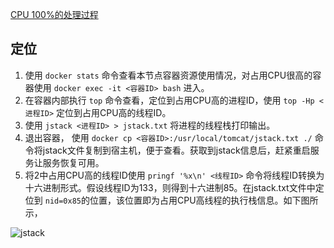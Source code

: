 [CPU 100%的处理过程](https://www.cnblogs.com/spec-dog/p/13278877.html)

## 定位

1. 使用 `docker stats` 命令查看本节点容器资源使用情况，对占用CPU很高的容器使用 `docker exec -it <容器ID> bash` 进入。
2. 在容器内部执行 `top` 命令查看，定位到占用CPU高的进程ID，使用 `top -Hp <进程ID>` 定位到占用CPU高的线程ID。
3. 使用 `jstack <进程ID> > jstack.txt` 将进程的线程栈打印输出。
4. 退出容器， 使用 `docker cp <容器ID>:/usr/local/tomcat/jstack.txt ./` 命令将jstack文件复制到宿主机，便于查看。获取到jstack信息后，赶紧重启服务让服务恢复可用。
5. 将2中占用CPU高的线程ID使用 `pringf '%x\n' <线程ID>` 命令将线程ID转换为十六进制形式。假设线程ID为133，则得到十六进制85。在jstack.txt文件中定位到 `nid=0x85`的位置，该位置即为占用CPU高线程的执行栈信息。如下图所示，

![jstack](https://img2020.cnblogs.com/other/632381/202007/632381-20200710140028833-1764817705.png)

 